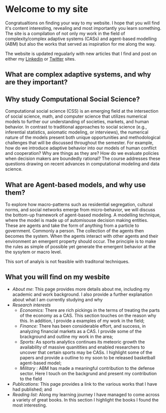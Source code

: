 # Welcome to my site

Congratualtions on finding your way to my website. I hope that you will find it's content interesting, revealing and most importantly you learn something. The site is a compilation of not only my work in the field of complexity/complex adaptive systems (CASs) and agent-based modelling (ABM) but also the works that served as inspiration for me along the way. 

The website is updated regualarly with new articles that I find and post on either my [Linkedin](https://www.linkedin.com/in/oldhamma) or [Twitter](https://twitter.com/maoldham74) sites.

## What are complex adaptive systems, and why are they important?


## Why study Computational Social Science?
Computational social science (CSS) is an emerging field at the intersection of social science, math, and computer science that utilizes numerical models to further our understanding of societies, markets, and human behavior. In contrast to traditional approaches to social science (e.g., inferential statistics, axiomatic modeling, or interviews), the numerical nature of the models present both unique opportunities and methodological challenges that will be discussed throughout the semester. For example, how do we introduce adaptive behavior into our models of human conflict and cooperation? Why are things as they are? How do we evaluate policies when decision makers are boundedly rational? The course addresses these questions drawing on recent advances in computational modeling and data science.

## What are Agent-based models, and why use them?
To explore how macro-patterns such as residential segregation, cultural norms, and social networks emerge from micro-behavior, we will discuss the bottom-up framework of agent-based modeling. A modelling technique, where the model is made up of automisouse decision making entities. These are agents and take the form of anything from a particle to government. Commonly a person. The collection of the agents then becomes the system. When the agents interact with other agents and their environment an emergent property should occur. The principle is to make the rules as simple of possible yet generate the emergent behavior at the the sysytem or macro level.

This sort of analyis is not feasible with traditonal techniques.

## What you will find on my wesbite
* *About me*: This page provides more details about me, including my academic and work background. I also provide a further explanation about what I am currently studying and why
* *Research interests*
  *  *Economics:* There are rich pickings in the terms of treating the parts of the economy as a CAS. This section touches on the reason why this. In addition, I provide a examples of my work in the field;
  *  *Finance:* There has been considerable effort, and success, in analyzing financial markets as a CAS. I provide some of the brackground and outline my work in the area;
  *  *Sports:* As sports analytics continues its meteoric growth the availability of massive quanitities and enabled researchers to uncover that certain sports may be CASs. I highlight some of the papers and provide a outline to my soon to be released basketball agent-based model;
  *  *Military* : ABM has made a meaningful contribution to the defense sector. Here I touch on the backgrund and present my contribution to the field
* *Publications:* This page provides a link to the various works that I have had published; and
* *Reading list:* Along my learning journey I have managed to come across a variety of great books. In this section I highlight the books I found the most interesting.
